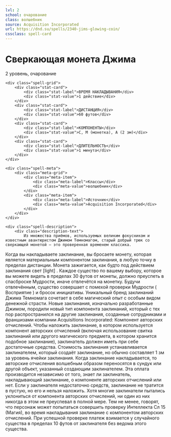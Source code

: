 ```yaml
---
lvl: 2
school: очарование
class: волшебник
source: Acquisition Incorporated
url: https://dnd.su/spells/2340-jims-glowing-coin/
cssclass: spell-card
---
```


<div class="spell-container">
    <div class="spell-header">
        <h1 class="spell-name">Сверкающая монета Джима</h1>
        <div class="spell-level">2 уровень, очарование</div>
    </div>
    
    <div class="spell-grid">
        <div class="stat-card">
            <div class="stat-label">ВРЕМЯ НАКЛАДЫВАНИЯ</div>
            <div class="stat-value">1 действие</div>
        </div>
        <div class="stat-card">
            <div class="stat-label">ДИСТАНЦИЯ</div>
            <div class="stat-value">60 футов</div>
        </div>
        <div class="stat-card">
            <div class="stat-label">КОМПОНЕНТЫ</div>
            <div class="stat-value">С, М (монетка), А (2 зм)</div>
        </div>
        <div class="stat-card">
            <div class="stat-label">ДЛИТЕЛЬНОСТЬ</div>
            <div class="stat-value">1 минута</div>
        </div>
    </div>
    
    <div class="spell-meta">
        <div class="meta-grid">
            <div class="meta-item">
                <div class="meta-label">Классы</div>
                <div class="meta-value">волшебник</div>
            </div>
            <div class="meta-item">
                <div class="meta-label">Источник</div>
                <div class="meta-value">Acquisition Incorporated</div>
            </div>
        </div>
    </div>
    
    <div class="spell-description">
        <div class="description-text">
            Из множества приёмов, используемых великим фокусником и известным авантюристом Джимом Темномагом, старый добрый трюк со сверкающей монетой — это проверенная временем классика.
Когда вы накладываете заклинание, вы бросаете монету, которая является материальным компонентом заклинания, в любую точку в пределах дистанции. Монета зажигается, как будто под действием заклинания свет [light] . Каждое существо по вашему выбору, которое вы можете видеть в пределах 30 футов от монеты, должно преуспеть в спасброске Мудрости, иначе отвлечётся на монетку.
Будучи отвлечённым, существо совершает с помехой проверки Мудрости ( Восприятие ) и бросок инициативы.
Уникальный бренд заклинаний Джима Темномага сочетает в себе магический опыт с особым видом денежной страсти. Новые заклинания, изначально разработанные Джимом, породили новый тип компонента заклинаний, который с тех пор распространился на другие заклинания, созданные сотрудниками и франшизами компании Acquisitions Incorporated: Компонент авторских отчислений.
Чтобы наложить заклинание, в котором используется компонент авторских отчислений (включая использование свитка заклинаний или другого магического предмета, в котором хранится подобное заклинание), заклинатель должен иметь при себе достаточные средства. Стоимость заклинания устанавливается заклинателем, который создаёт заклинание, но обычно составляет 1 зм за уровень ячейки заклинания. Когда заклинание накладывается, то авторские отчисления волшебным образом переносятся в сундук или другой объект, указанный создающим заклинателем. Эта оплата производится независимо от того, знает ли заклинатель, накладывающий заклинание, о компоненте авторских отчислений или нет. Если у заклинателя недостаточно средств, заклинание не тратится в пустую, но его и нельзя наложить.
Хотя многие заклинатели пытались уклониться от компонента авторских отчислений, ни один из них никогда в этом не преуспевал в полной мере. Тем не менее, говорят, что персонаж может попытаться совершить проверку Интеллекта Сл 15 (Магия), во время накладывания заклинание с компонентом авторских отчислений. При успешной проверке платеж взимается у случайного существа в пределах 10 футов от заклинателя без ведома этого существа.
        </div>
    </div>
</div>